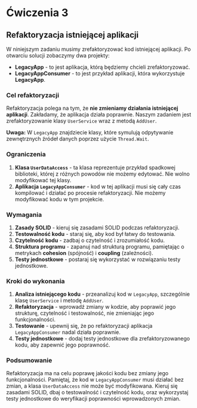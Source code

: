 # Ćwiczenia 3

## Refaktoryzacja istniejącej aplikacji

W niniejszym zadaniu musimy zrefaktoryzować kod istniejącej aplikacji. Po otwarciu solucji zobaczymy dwa projekty:

- **LegacyApp** - to jest aplikacja, którą będziemy chcieli zrefaktoryzować.
- **LegacyAppConsumer** - to jest przykład aplikacji, która wykorzystuje **LegacyApp**.

### Cel refaktoryzacji

Refaktoryzacja polega na tym, że **nie zmieniamy działania istniejącej aplikacji**. Zakładamy, że aplikacja działa poprawnie. Naszym zadaniem jest zrefaktoryzowanie klasy `UserService` wraz z metodą `AddUser`.

**Uwaga:** W `LegacyApp` znajdziecie klasy, które symulują odpytywanie zewnętrznych źródeł danych poprzez użycie `Thread.Wait`.

### Ograniczenia

1. **Klasa `UserDataAccess`** - ta klasa reprezentuje przykład spadkowej biblioteki, której z różnych powodów nie możemy edytować. Nie wolno modyfikować tej klasy.
2. **Aplikacja `LegacyAppConsumer`** - kod w tej aplikacji musi się cały czas kompilować i działać po procesie refaktoryzacji. Nie możemy modyfikować kodu w tym projekcie.

### Wymagania

1. **Zasady SOLID** - kieruj się zasadami SOLID podczas refaktoryzacji.
2. **Testowalność kodu** - staraj się, aby kod był łatwy do testowania.
3. **Czytelność kodu** - zadbaj o czytelność i zrozumiałość kodu.
4. **Struktura programu** - zapanuj nad strukturą programu, pamiętając o metrykach **cohesion** (spójność) i **coupling** (zależności).
5. **Testy jednostkowe** - postaraj się wykorzystać w rozwiązaniu testy jednostkowe.

### Kroki do wykonania

1. **Analiza istniejącego kodu** - przeanalizuj kod w `LegacyApp`, szczególnie klasę `UserService` i metodę `AddUser`.
2. **Refaktoryzacja** - wprowadź zmiany w kodzie, aby poprawić jego strukturę, czytelność i testowalność, nie zmieniając jego funkcjonalności.
3. **Testowanie** - upewnij się, że po refaktoryzacji aplikacja `LegacyAppConsumer` nadal działa poprawnie.
4. **Testy jednostkowe** - dodaj testy jednostkowe dla zrefaktoryzowanego kodu, aby zapewnić jego poprawność.

### Podsumowanie

Refaktoryzacja ma na celu poprawę jakości kodu bez zmiany jego funkcjonalności. Pamiętaj, że kod w `LegacyAppConsumer` musi działać bez zmian, a klasa `UserDataAccess` nie może być modyfikowana. Kieruj się zasadami SOLID, dbaj o testowalność i czytelność kodu, oraz wykorzystaj testy jednostkowe do weryfikacji poprawności wprowadzonych zmian.